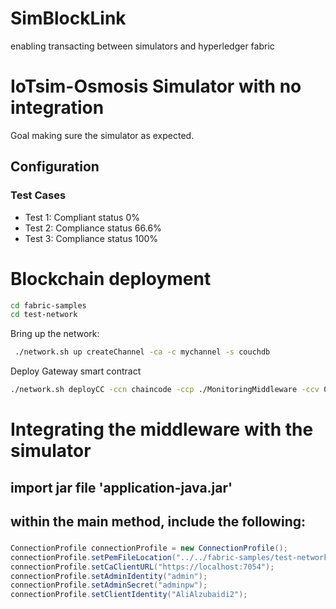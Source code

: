 # SimBlockLink
 enabling transacting between simulators and hyperledger fabric

 # IoTsim-Osmosis Simulator with no integration
 Goal making sure the simulator as expected.
 ## Configuration
 ### Test Cases
 - Test 1: Compliant status 0%
 - Test 2: Compliance status 66.6%
 - Test 3: Compliance status 100%

 # Blockchain deployment
 ```sh
 cd fabric-samples
 cd test-network
 ```
Bring up the network:

```sh
 ./network.sh up createChannel -ca -c mychannel -s couchdb
```

Deploy Gateway smart contract

```sh
./network.sh deployCC -ccn chaincode -ccp ./MonitoringMiddleware -ccv 0.0.1 -ccl java
```


# Integrating the middleware with the simulator
## import jar file 'application-java.jar'
## within the main method, include the following:
###
```java
ConnectionProfile connectionProfile = new ConnectionProfile();
connectionProfile.setPemFileLocation("../../fabric-samples/test-network/organizations/peerOrganizations/org1.example.com/ca/ca.org1.example.com-cert.pem");
connectionProfile.setCaClientURL("https://localhost:7054");
connectionProfile.setAdminIdentity("admin");
connectionProfile.setAdminSecret("adminpw");
connectionProfile.setClientIdentity("AliAlzubaidi2");
```

